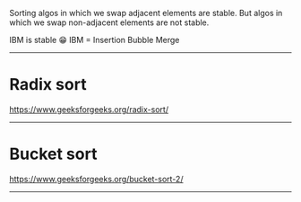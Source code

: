 Sorting algos in which we swap adjacent elements are stable. But algos in which we swap non-adjacent elements are not stable.

IBM is stable 😁
IBM = Insertion Bubble Merge

---

# Radix sort

https://www.geeksforgeeks.org/radix-sort/

---

# Bucket sort

https://www.geeksforgeeks.org/bucket-sort-2/

---
